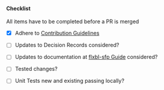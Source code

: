 


#### Checklist
All items have to be completed before a PR is merged

- [x] Adhere to [Contribution Guidelines](https://docs.flxbl.io/about-us/contributing-to-fxlbl)
- [ ] Updates to Decision Records considered?
- [ ] Updates to documentation at [flxbl-sfp Guide](https://github.com/flxbl-io/sfp-docs) considered?
- [ ] Tested changes?
- [ ] Unit Tests new and existing passing locally?

